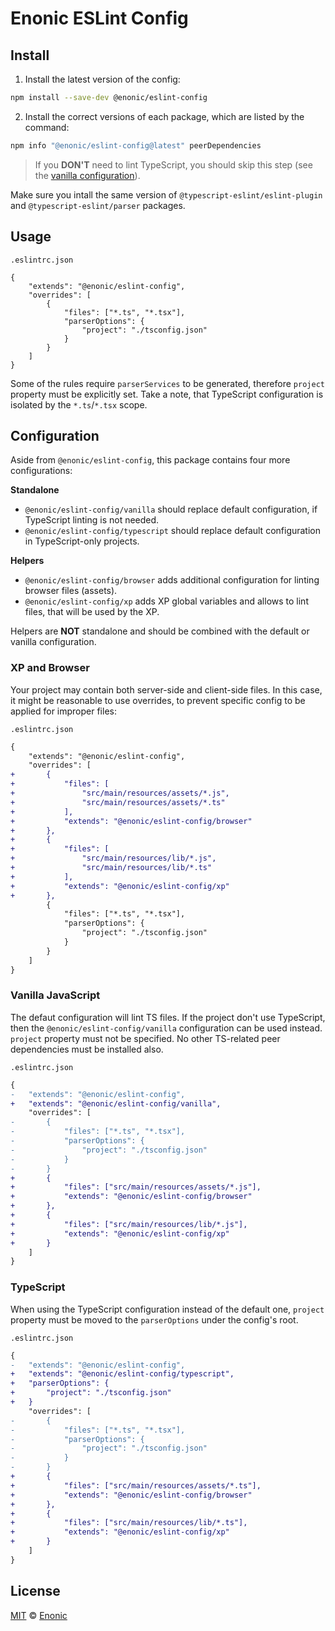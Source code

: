 Enonic ESLint Config
===

## Install

1. Install the latest version of the config:

```sh
npm install --save-dev @enonic/eslint-config
```

2. Install the correct versions of each package, which are listed by the command:

```sh
npm info "@enonic/eslint-config@latest" peerDependencies
```

> If you __DON'T__ need to lint TypeScript, you should skip this step (see the [vanilla configuration](#vanilla-javascript)).

Make sure you intall the same version of `@typescript-eslint/eslint-plugin` and `@typescript-eslint/parser` packages.


## Usage

`.eslintrc.json`
```
{
    "extends": "@enonic/eslint-config",
    "overrides": [
        {
            "files": ["*.ts", "*.tsx"],
            "parserOptions": {
                "project": "./tsconfig.json"
            }
        }
    ]
}
```

Some of the rules require `parserServices` to be generated, therefore `project` property must be explicitly set. Take a note, that TypeScript configuration is isolated by the `*.ts`/`*.tsx` scope.

## Configuration

Aside from `@enonic/eslint-config`, this package contains four more configurations:

  __Standalone__
* `@enonic/eslint-config/vanilla` should replace default configuration, if TypeScript linting is not needed.
* `@enonic/eslint-config/typescript` should replace default configuration in TypeScript-only projects.

__Helpers__
* `@enonic/eslint-config/browser` adds additional configuration for linting browser files (assets).
* `@enonic/eslint-config/xp` adds XP global variables and allows to lint files, that will be used by the XP.

Helpers are __NOT__ standalone and should be combined with the default or vanilla configuration.

### XP and Browser

Your project may contain both server-side and client-side files. In this case, it might be reasonable to use overrides, to prevent specific config to be applied for improper files:

`.eslintrc.json`
```diff
{
    "extends": "@enonic/eslint-config",
    "overrides": [
+       {
+           "files": [
+               "src/main/resources/assets/*.js",
+               "src/main/resources/assets/*.ts"
+           ],
+           "extends": "@enonic/eslint-config/browser"
+       },
+       {
+           "files": [
+               "src/main/resources/lib/*.js",
+               "src/main/resources/lib/*.ts"
+           ],
+           "extends": "@enonic/eslint-config/xp"
+       },
        {
            "files": ["*.ts", "*.tsx"],
            "parserOptions": {
                "project": "./tsconfig.json"
            }
        }
    ]
}
```

### Vanilla JavaScript

The defaut configuration will lint TS files. If the project don't use TypeScript, then the `@enonic/eslint-config/vanilla` configuration can be used instead. `project` property must not be specified. No other TS-related peer dependencies must be installed also.


`.eslintrc.json`
```diff
{
-   "extends": "@enonic/eslint-config",
+   "extends": "@enonic/eslint-config/vanilla",
    "overrides": [
-       {
-           "files": ["*.ts", "*.tsx"],
-           "parserOptions": {
-               "project": "./tsconfig.json"
-           }
-       }
+       {
+           "files": ["src/main/resources/assets/*.js"],
+           "extends": "@enonic/eslint-config/browser"
+       },
+       {
+           "files": ["src/main/resources/lib/*.js"],
+           "extends": "@enonic/eslint-config/xp"
+       }
    ]
}
```

### TypeScript

When using the TypeScript configuration instead of the default one, `project` property must be moved to the `parserOptions` under the config's root.

`.eslintrc.json`
```diff
{
-   "extends": "@enonic/eslint-config",
+   "extends": "@enonic/eslint-config/typescript",
+   "parserOptions": {
+       "project": "./tsconfig.json"
+   }
    "overrides": [
-       {
-           "files": ["*.ts", "*.tsx"],
-           "parserOptions": {
-               "project": "./tsconfig.json"
-           }
-       }
+       {
+           "files": ["src/main/resources/assets/*.ts"],
+           "extends": "@enonic/eslint-config/browser"
+       },
+       {
+           "files": ["src/main/resources/lib/*.ts"],
+           "extends": "@enonic/eslint-config/xp"
+       }
    ]
}
```

## License

[MIT](LICENSE) © [Enonic](https://enonic.com)

